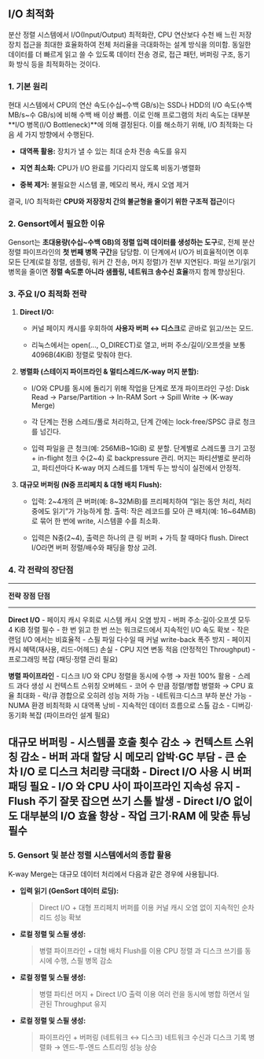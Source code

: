 ## I/O 최적화

분산 정렬 시스템에서 I/O(Input/Output) 최적화란, CPU 연산보다 수천 배 느린 저장장치 접근을 최대한 효율화하여 전체 처리율을 극대화하는 설계 방식을 의미함.
동일한 데이터를 더 빠르게 읽고 쓸 수 있도록 데이터 전송 경로, 접근 패턴, 버퍼링 구조, 동기화 방식 등을 최적화하는 것이다.

### 1. 기본 원리

현대 시스템에서 CPU의 연산 속도(수십~수백 GB/s)는 SSD나 HDD의 I/O 속도(수백 MB/s~수 GB/s)에 비해 수백 배 이상 빠름.
이로 인해 프로그램의 처리 속도는 대부분 **I/O 병목(I/O Bottleneck)**에 의해 결정된다.
이를 해소하기 위해, I/O 최적화는 다음 세 가지 방향에서 수행된다.

-   **대역폭 활용:** 장치가 낼 수 있는 최대 순차 전송 속도를 유지

-   **지연 최소화:** CPU가 I/O 완료를 기다리지 않도록 비동기·병렬화

-   **중복 제거:** 불필요한 시스템 콜, 메모리 복사, 캐시 오염 제거

결국, I/O 최적화란 **CPU와 저장장치 간의 불균형을 줄이기 위한 구조적 접근**이다

### 2. Gensort에서 필요한 이유

Gensort는 **초대용량(수십~수백 GB)의 정렬 입력 데이터를 생성하는 도구**로, 전체 분산 정렬 파이프라인의 **첫 번째 병목 구간**을 담당함.
이 단계에서 I/O가 비효율적이면 이후 모든 단계(로컬 정렬, 샘플링, 워커 간 전송, 머지 정렬)가 전부 지연된다.
파일 쓰기/읽기 병목을 줄이면 **정렬 속도뿐 아니라 샘플링, 네트워크 송수신 효율**까지 함께 향상된다.

### 3. 주요 I/O 최적화 전략

1.  **Direct I/O:**

    -   커널 페이지 캐시를 우회하여 **사용자 버퍼 ↔ 디스크**로 곧바로 읽고/쓰는 모드.
        
    -   리눅스에서는 open(..., O_DIRECT)로 열고, 버퍼 주소/길이/오프셋을 보통 4096B(4KiB) 정렬로 맞춰야 한다.

2.  **병렬화 (스테이지 파이프라인 & 멀티스레드/K-way 머지 분할):**

    -   I/O와 CPU를 동시에 돌리기 위해 작업을 단계로 쪼개 파이프라인 구성:
        Disk Read → Parse/Partition → In-RAM Sort → Spill Write → (K-way Merge)

    -   각 단계는 전용 스레드/풀로 처리하고, 단계 간에는 lock-free/SPSC 큐로 청크를 넘긴다.

    -   입력 파일을 큰 청크(예: 256MiB~1GiB) 로 분할.
        단계별로 스레드풀 크기 고정 + in-flight 청크 수(2~4) 로 backpressure 관리.
        머지는 파티션별로 분리하고, 파티션마다 K-way 머지 스레드를 1개씩 두는 방식이 실전에서 안정적.
        
3.  **대규모 버퍼링 (N중 프리페치 & 대형 배치 Flush):** 

    -   입력: 2~4개의 큰 버퍼(예: 8~32MiB)를 프리페치하여 “읽는 동안 처리, 처리 중에도 읽기”가 가능하게 함.
        출력: 작은 레코드를 모아 큰 배치(예: 16~64MiB) 로 묶어 한 번에 write, 시스템콜 수를 최소화.

    -   입력은 N중(2~4), 출력은 하나의 큰 링 버퍼 + 가득 찰 때마다 flush.
        Direct I/O라면 버퍼 정렬/배수와 패딩을 항상 고려.

### 4. 각 전략의 장단점

  ---------------------------------------------------------------------------------------------------------------------------
  **전략**                 **장점**                                                 **단점**
  ----------------------- ----------------------- ----------------------------------------------------------------------------
  **Direct I/O**          - 페이지 캐시 우회로 시스템 캐시 오염 방지                    - 버퍼 주소·길이·오프셋 모두 4 KiB 정렬 필수
                          - 한 번 읽고 한 번 쓰는 워크로드에서 지속적인 I/O 속도 확보     - 작은 랜덤 I/O 에서는 비효율적
                          - 스필 파일 다수일 때 커널 write-back 폭주 방지              - 페이지 캐시 혜택(재사용, 리드-어헤드) 손실
                          - CPU 지연 변동 적음 (안정적인 Throughput)                  - 프로그래밍 복잡 (패딩·정렬 관리 필요)

  **병렬 파이프라인**       - 디스크 I/O 와 CPU 정렬을 동시에 수행 → 자원 100% 활용       - 스레드 과다 생성 시 컨텍스트 스위칭 오버헤드
                          - 코어 수 만큼 정렬/병합 병렬화 → CPU 효율 최대화             - 락/큐 경합으로 오히려 성능 저하 가능
                          - 네트워크·디스크 부하 분산 가능                             - NUMA 환경 비최적화 시 대역폭 낭비
                          - 지속적인 데이터 흐름으로 스톨 감소                          - 디버깅·동기화 복잡 (파이프라인 설계 필요)

  **대규모 버퍼링**         - 시스템콜 호출 횟수 감소 → 컨텍스트 스위칭 감소               - 버퍼 과대 할당 시 메모리 압박·GC 부담
                          - 큰 순차 I/O 로 디스크 처리량 극대화                        - Direct I/O 사용 시 버퍼 패딩 필요
                          - I/O 와 CPU 사이 파이프라인 지속성 유지                     - Flush 주기 잘못 잡으면 쓰기 스톨 발생
                          - Direct I/O 없이도 대부분의 I/O 효율 향상                  - 작업 크기·RAM 에 맞춘 튜닝 필수
  ----------------------------------------------------------------------------------------------------------------------------

### 5. Gensort 및 분산 정렬 시스템에서의 종합 활용

K-way Merge는 대규모 데이터 처리에서 다음과 같은 경우에 사용됩니다.

-   **입력 읽기 (GenSort 데이터 로딩):** 
    > Direct I/O + 대형 프리페치 버퍼를 이용
    > 커널 캐시 오염 없이 지속적인 순차 리드 성능 확보
-   **로컬 정렬 및 스필 생성:**
    > 병렬 파이프라인 + 대형 배치 Flush를 이용
    > CPU 정렬 과 디스크 쓰기를 동시에 수행, 스필 병목 감소
-   **로컬 정렬 및 스필 생성:**
    > 병렬 파티션 머지 + Direct I/O 출력 이용
    > 여러 런을 동시에 병합 하면서 일관된 Throughput 유지
-   **로컬 정렬 및 스필 생성:**
    > 파이프라인 + 버퍼링 (네트워크 ↔ 디스크)
    > 네트워크 수신과 디스크 기록 병렬화 → 엔드-투-엔드 스트리밍 성능 상승
